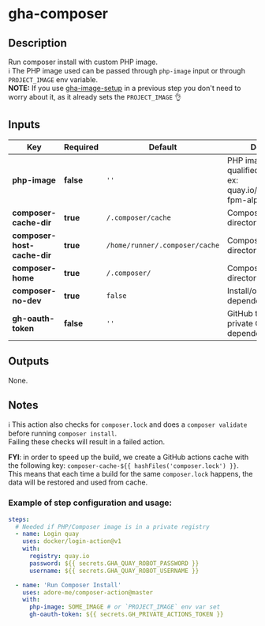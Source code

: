 # gha-composer

## Description
Run composer install with custom PHP image.  
ℹ The PHP image used can be passed through `php-image` input or through `PROJECT_IMAGE` env variable.  
**NOTE:** If you use [gha-image-setup](https://github.com/adore-me/gha-image-setup) in a previous step you don't need to worry about it, as it already sets the `PROJECT_IMAGE` 👌

## Inputs 
| Key                         | Required  | Default                           | Description                                                                                    |
|-----------------------------|-----------|-----------------------------------|------------------------------------------------------------------------------------------------|
| **php-image**               | **false** | `''`                              | PHP image to use (fully qualified image address. ex: quay.io/adoreme/nginx-fpm-alpine:v0.0.1). |
| **composer-cache-dir**      | **true**  | `/.composer/cache`                | Composer cache directory.                                                                      |
| **composer-host-cache-dir** | **true**  | `/home/runner/.composer/cache`    | Composer host cache directory.                                                                 |
| **composer-home**           | **true**  | `/.composer/`                     | Composer home directory.                                                                       |
| **composer-no-dev**         | **true**  | `false`                           | Install/or not dev dependencies.                                                               |
| **gh-oauth-token**          | **false** | `''`                              | GitHub token for pulling private GitHub dependencies.                                          |

## Outputs
None.

## Notes
ℹ This action also checks for `composer.lock` and does a `composer validate` before running `composer install`.  
Failing these checks will result in a failed action.

**FYI**: in order to speed up the build, we create a GitHub actions cache with the following key: `composer-cache-${{ hashFiles('composer.lock') }}`.  
This means that each time a build for the same `composer.lock` happens, the data will be restored and used from cache.

### Example of step configuration and usage:
```yaml
steps:
  # Needed if PHP/Composer image is in a private registry
  - name: Login quay
    uses: docker/login-action@v1
    with:
      registry: quay.io
      password: ${{ secrets.GHA_QUAY_ROBOT_PASSWORD }}
      username: ${{ secrets.GHA_QUAY_ROBOT_USERNAME }}

  - name: 'Run Composer Install'
    uses: adore-me/composer-action@master
    with:
      php-image: SOME_IMAGE # or `PROJECT_IMAGE` env var set
      gh-oauth-token: ${{ secrets.GH_PRIVATE_ACTIONS_TOKEN }}
```
